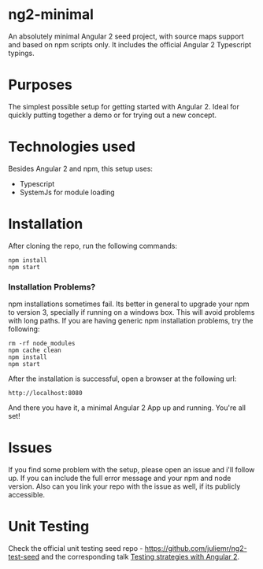 # ng2-minimal
An absolutely minimal Angular 2 seed project, with source maps support and based on npm scripts only. It includes the official Angular 2 Typescript typings.

# Purposes

The simplest possible setup for getting started with Angular 2. Ideal for quickly putting together a demo or for trying out a new concept.

# Technologies used

Besides Angular 2 and npm, this setup uses:

- Typescript
- SystemJs for module loading 

# Installation 

After cloning the repo, run the following commands:

    npm install
    npm start 
    
### Installation Problems?

npm installations sometimes fail. Its better in general to upgrade your npm to version 3, specially if running on a windows box. This will avoid problems with long paths. If you are having generic npm installation problems, try the following:

    rm -rf node_modules
    npm cache clean
    npm install
    npm start
    
After the installation is successful, open a browser at the following url:

    http://localhost:8080
    
And there you have it, a minimal Angular 2 App up and running. You're all set!

# Issues

If you find some problem with the setup, please open an issue and i'll follow up. If you can include the full error message and your npm and node version. Also can you link your repo with the issue as well, if its publicly accessible.

# Unit Testing
Check the official unit testing seed repo - https://github.com/juliemr/ng2-test-seed and the corresponding talk [Testing strategies with Angular 2](https://www.youtube.com/watch?v=C0F2E-PRm44).


